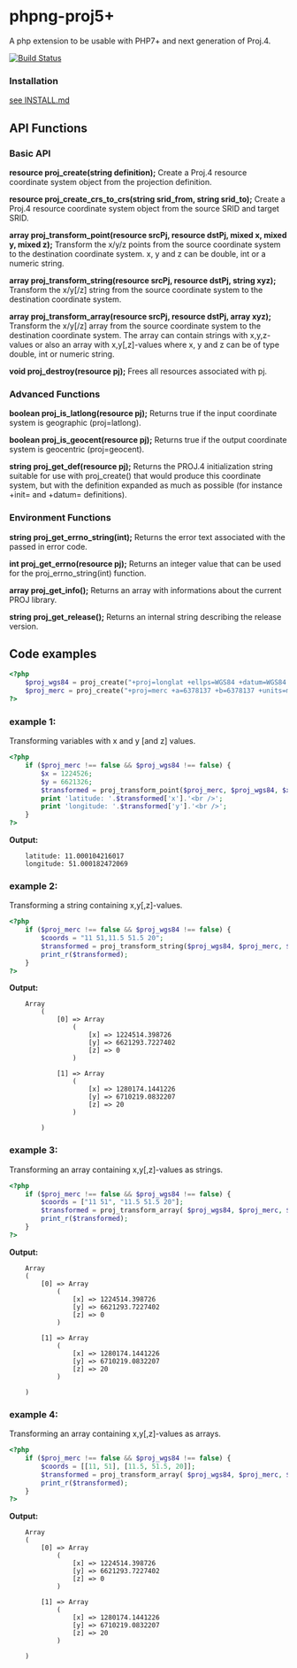 # phpng-proj5+

A php extension to be usable with PHP7+ and next generation of Proj.4.

[![Build Status](https://travis-ci.org/swen100/phpng-proj5+.svg?branch=geos-ng)](https://travis-ci.org/swen100/phpng-proj5+)

### Installation

[see INSTALL.md](INSTALL)

## API Functions

### Basic API

**resource proj_create(string definition);**
Create a Proj.4 resource coordinate system object from the projection definition.

**resource proj_create_crs_to_crs(string srid_from, string srid_to);**
Create a Proj.4 resource coordinate system object from the source SRID and target SRID.

**array proj_transform_point(resource srcPj, resource dstPj, mixed x, mixed y, mixed z);**
Transform the x/y/z points from the source coordinate system to the destination coordinate system.
x, y and z can be double, int or a numeric string.

**array proj_transform_string(resource srcPj, resource dstPj, string xyz);**
Transform the x/y[/z] string from the source coordinate system to the destination coordinate system.

**array proj_transform_array(resource srcPj, resource dstPj, array xyz);**
Transform the x/y[/z] array from the source coordinate system to the destination coordinate system.
The array can contain strings with x,y,z-values or also an array with x,y[,z]-values where x, y and z can be of type double, int or numeric string.

**void proj_destroy(resource pj);**
Frees all resources associated with pj.

### Advanced Functions

**boolean proj_is_latlong(resource pj);**
Returns true if the input coordinate system is geographic (proj=latlong).
  
**boolean proj_is_geocent(resource pj);**
Returns true if the output coordinate system is geocentric (proj=geocent).

**string proj_get_def(resource pj);**
Returns the PROJ.4 initialization string suitable for use with proj_create() that would produce this coordinate system, but with the definition expanded as much as possible (for instance +init= and +datum= definitions).

### Environment Functions

**string proj_get_errno_string(int);**
Returns the error text associated with the passed in error code.

**int proj_get_errno(resource pj);**
Returns an integer value that can be used for the proj_errno_string(int) function.

**array proj_get_info();**
Returns an array with informations about the current PROJ library.

**string proj_get_release();**
Returns an internal string describing the release version.

## Code examples

```php
<?php  
	$proj_wgs84 = proj_create("+proj=longlat +ellps=WGS84 +datum=WGS84 +no_defs");
	$proj_merc = proj_create("+proj=merc +a=6378137 +b=6378137 +units=m +k=1.0 +nadgrids=@null +no_defs");
?>
```

### example 1:
Transforming variables with x and y [and z] values.
```php
<?php  
	if ($proj_merc !== false && $proj_wgs84 !== false) {  
	    $x = 1224526;
	    $y = 6621326;
	    $transformed = proj_transform_point($proj_merc, $proj_wgs84, $x, $y);  
	    print 'latitude: '.$transformed['x'].'<br />';  
	    print 'longitude: '.$transformed['y'].'<br />';  
	}
?>
```

**Output:**
```
	latitude: 11.000104216017
	longitude: 51.000182472069
```

### example 2:
Transforming a string containing x,y[,z]-values.
```php
<?php  
	if ($proj_merc !== false && $proj_wgs84 !== false) {  
	    $coords = "11 51,11.5 51.5 20";
	    $transformed = proj_transform_string($proj_wgs84, $proj_merc, $coords);  
	    print_r($transformed);  
	}
?>
```

**Output:**
```
	Array
        (
            [0] => Array
                (
                    [x] => 1224514.398726
                    [y] => 6621293.7227402
                    [z] => 0
                )

            [1] => Array
                (
                    [x] => 1280174.1441226
                    [y] => 6710219.0832207
                    [z] => 20
                )

        )
```

### example 3:
Transforming an array containing x,y[,z]-values as strings.
```php
<?php  
	if ($proj_merc !== false && $proj_wgs84 !== false) {  
	    $coords = ["11 51", "11.5 51.5 20"];
	    $transformed = proj_transform_array( $proj_wgs84, $proj_merc, $coords );
	    print_r($transformed);  
	}
?>
```

**Output:**
```
	Array
	(
	    [0] => Array
	        (
	            [x] => 1224514.398726
	            [y] => 6621293.7227402
	            [z] => 0
	        )
	
	    [1] => Array
	        (
	            [x] => 1280174.1441226
	            [y] => 6710219.0832207
	            [z] => 20
	        )
	
	)
```

### example 4:
Transforming an array containing x,y[,z]-values as arrays.
```php
<?php  
	if ($proj_merc !== false && $proj_wgs84 !== false) {  
	    $coords = [[11, 51], [11.5, 51.5, 20]];
	    $transformed = proj_transform_array( $proj_wgs84, $proj_merc, $coords );
	    print_r($transformed);  
	}
?>
```

**Output:**
```
	Array
	(
	    [0] => Array
	        (
	            [x] => 1224514.398726
	            [y] => 6621293.7227402
	            [z] => 0
	        )
	
	    [1] => Array
	        (
	            [x] => 1280174.1441226
	            [y] => 6710219.0832207
	            [z] => 20
	        )
	
	)
```
